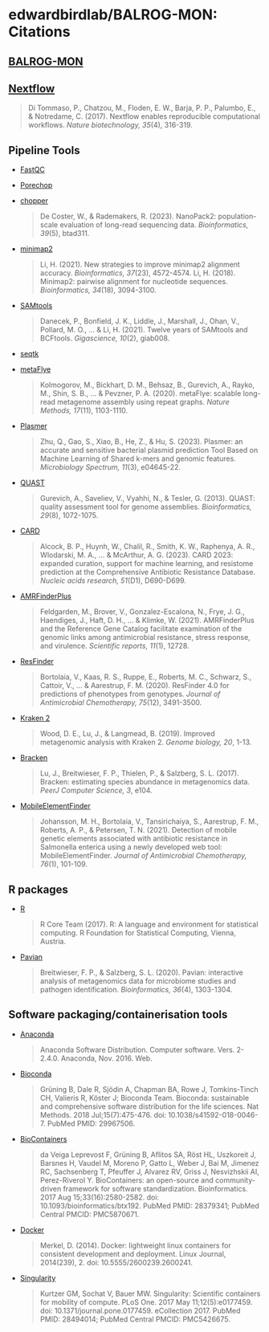 # edwardbirdlab/BALROG-MON: Citations

## [BALROG-MON](XXX)

> 

## [Nextflow](https://pubmed.ncbi.nlm.nih.gov/28398311/)

> Di Tommaso, P., Chatzou, M., Floden, E. W., Barja, P. P., Palumbo, E., & Notredame, C. (2017). Nextflow enables reproducible computational workflows. _Nature biotechnology, 35_(4), 316-319.

## Pipeline Tools

- [FastQC](https://github.com/s-andrews/FastQC)

- [Porechop](https://github.com/rrwick/Porechop)

- [chopper](https://github.com/wdecoster/chopper)

  > De Coster, W., & Rademakers, R. (2023). NanoPack2: population-scale evaluation of long-read sequencing data. _Bioinformatics, 39_(5), btad311.

- [minimap2](https://github.com/lh3/minimap2)

  > Li, H. (2021). New strategies to improve minimap2 alignment accuracy. _Bioinformatics, 37_(23), 4572-4574.
  > Li, H. (2018). Minimap2: pairwise alignment for nucleotide sequences. _Bioinformatics, 34_(18), 3094-3100.

- [SAMtools](https://github.com/samtools/samtools)

  > Danecek, P., Bonfield, J. K., Liddle, J., Marshall, J., Ohan, V., Pollard, M. O., ... & Li, H. (2021). Twelve years of SAMtools and BCFtools. _Gigascience, 10_(2), giab008.

- [seqtk](https://github.com/lh3/seqtk)

- [metaFlye](https://github.com/mikolmogorov/Flye)

  > Kolmogorov, M., Bickhart, D. M., Behsaz, B., Gurevich, A., Rayko, M., Shin, S. B., ... & Pevzner, P. A. (2020). metaFlye: scalable long-read metagenome assembly using repeat graphs. _Nature Methods, 17_(11), 1103-1110.

- [Plasmer](https://github.com/nekokoe/Plasmer)

  > Zhu, Q., Gao, S., Xiao, B., He, Z., & Hu, S. (2023). Plasmer: an accurate and sensitive bacterial plasmid prediction Tool Based on Machine Learning of Shared k-mers and genomic features. _Microbiology Spectrum, 11_(3), e04645-22.

- [QUAST](https://github.com/ablab/quast)

  > Gurevich, A., Saveliev, V., Vyahhi, N., & Tesler, G. (2013). QUAST: quality assessment tool for genome assemblies. _Bioinformatics, 29_(8), 1072-1075.
  
- [CARD](https://card.mcmaster.ca/)

  > Alcock, B. P., Huynh, W., Chalil, R., Smith, K. W., Raphenya, A. R., Wlodarski, M. A., ... & McArthur, A. G. (2023). CARD 2023: expanded curation, support for machine learning, and resistome prediction at the Comprehensive Antibiotic Resistance Database. _Nucleic acids research, 51_(D1), D690-D699.

- [AMRFinderPlus](https://github.com/ncbi/amr)

  > Feldgarden, M., Brover, V., Gonzalez-Escalona, N., Frye, J. G., Haendiges, J., Haft, D. H., ... & Klimke, W. (2021). AMRFinderPlus and the Reference Gene Catalog facilitate examination of the genomic links among antimicrobial resistance, stress response, and virulence. _Scientific reports, 11_(1), 12728.

- [ResFinder](https://github.com/cadms/resfinder)

  > Bortolaia, V., Kaas, R. S., Ruppe, E., Roberts, M. C., Schwarz, S., Cattoir, V., ... & Aarestrup, F. M. (2020). ResFinder 4.0 for predictions of phenotypes from genotypes. _Journal of Antimicrobial Chemotherapy, 75_(12), 3491-3500.

- [Kraken 2](https://github.com/DerrickWood/kraken2)

  > Wood, D. E., Lu, J., & Langmead, B. (2019). Improved metagenomic analysis with Kraken 2. _Genome biology, 20_, 1-13.

- [Bracken](https://github.com/jenniferlu717/Bracken)

  > Lu, J., Breitwieser, F. P., Thielen, P., & Salzberg, S. L. (2017). Bracken: estimating species abundance in metagenomics data. _PeerJ Computer Science, 3_, e104.

- [MobileElementFinder](https://pypi.org/project/MobileElementFinder/)

  > Johansson, M. H., Bortolaia, V., Tansirichaiya, S., Aarestrup, F. M., Roberts, A. P., & Petersen, T. N. (2021). Detection of mobile genetic elements associated with antibiotic resistance in Salmonella enterica using a newly developed web tool: MobileElementFinder. _Journal of Antimicrobial Chemotherapy, 76_(1), 101-109.


## R packages

- [R](https://www.R-project.org/)

  > R Core Team (2017). R: A language and environment for statistical computing. R Foundation for Statistical Computing, Vienna, Austria.

- [Pavian](https://github.com/fbreitwieser/pavian)

  > Breitwieser, F. P., & Salzberg, S. L. (2020). Pavian: interactive analysis of metagenomics data for microbiome studies and pathogen identification. _Bioinformatics, 36_(4), 1303-1304.

## Software packaging/containerisation tools

- [Anaconda](https://anaconda.com)

  > Anaconda Software Distribution. Computer software. Vers. 2-2.4.0. Anaconda, Nov. 2016. Web.

- [Bioconda](https://pubmed.ncbi.nlm.nih.gov/29967506/)

  > Grüning B, Dale R, Sjödin A, Chapman BA, Rowe J, Tomkins-Tinch CH, Valieris R, Köster J; Bioconda Team. Bioconda: sustainable and comprehensive software distribution for the life sciences. Nat Methods. 2018 Jul;15(7):475-476. doi: 10.1038/s41592-018-0046-7. PubMed PMID: 29967506.

- [BioContainers](https://pubmed.ncbi.nlm.nih.gov/28379341/)

  > da Veiga Leprevost F, Grüning B, Aflitos SA, Röst HL, Uszkoreit J, Barsnes H, Vaudel M, Moreno P, Gatto L, Weber J, Bai M, Jimenez RC, Sachsenberg T, Pfeuffer J, Alvarez RV, Griss J, Nesvizhskii AI, Perez-Riverol Y. BioContainers: an open-source and community-driven framework for software standardization. Bioinformatics. 2017 Aug 15;33(16):2580-2582. doi: 10.1093/bioinformatics/btx192. PubMed PMID: 28379341; PubMed Central PMCID: PMC5870671.

- [Docker](https://dl.acm.org/doi/10.5555/2600239.2600241)

  > Merkel, D. (2014). Docker: lightweight linux containers for consistent development and deployment. Linux Journal, 2014(239), 2. doi: 10.5555/2600239.2600241.

- [Singularity](https://pubmed.ncbi.nlm.nih.gov/28494014/)

  > Kurtzer GM, Sochat V, Bauer MW. Singularity: Scientific containers for mobility of compute. PLoS One. 2017 May 11;12(5):e0177459. doi: 10.1371/journal.pone.0177459. eCollection 2017. PubMed PMID: 28494014; PubMed Central PMCID: PMC5426675.

